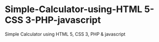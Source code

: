 # Simple-Calculator-using-HTML 5-CSS 3-PHP-javascript
Simple  Calculator using HTML 5, CSS 3, PHP &amp; javascript
